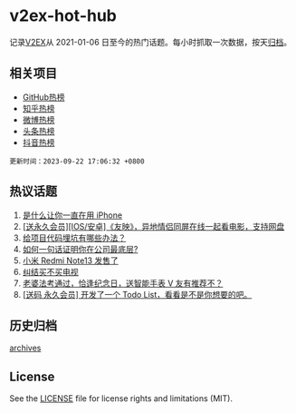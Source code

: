 # v2ex-hot-hub

 记录[V2EX](https://www.v2ex.com/)从 2021-01-06 日至今的热门话题。每小时抓取一次数据，按天[归档](archives)。
 
 ## 相关项目

- [GitHub热榜](https://github.com/lonnyzhang423/github-hot-hub)
- [知乎热榜](https://github.com/lonnyzhang423/zhihu-hot-hub)
- [微博热榜](https://github.com/lonnyzhang423/weibo-hot-hub)
- [头条热榜](https://github.com/lonnyzhang423/toutiao-hot-hub)
- [抖音热榜](https://github.com/lonnyzhang423/douyin-hot-hub)


 `更新时间：2023-09-22 17:06:32 +0800`

## 热议话题

1. [是什么让你一直在用 iPhone](https://www.v2ex.com/t/975970)
1. [[送永久会员][IOS/安卓]《友映》，异地情侣同屏在线一起看电影，支持网盘](https://www.v2ex.com/t/975941)
1. [给项目代码埋坑有哪些办法？](https://www.v2ex.com/t/976027)
1. [如何一句话证明你在公司最底层?](https://www.v2ex.com/t/976183)
1. [小米 Redmi Note13 发售了](https://www.v2ex.com/t/975984)
1. [纠结买不买电视](https://www.v2ex.com/t/976133)
1. [老婆法考通过，恰逢纪念日，送智能手表 V 友有推荐不？](https://www.v2ex.com/t/976067)
1. [[送码 永久会员] 开发了一个 Todo List，看看是不是你想要的吧。](https://www.v2ex.com/t/976150)

## 历史归档

[archives](archives)

## License

See the [LICENSE](LICENSE) file for license rights and limitations (MIT).
